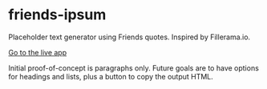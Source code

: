# friends-ipsum
Placeholder text generator using Friends quotes. Inspired by Fillerama.io.

[Go to the live app](https://doubleedesign.github.io/friends-ipsum/)

Initial proof-of-concept is paragraphs only. Future goals are to have options for headings and lists, plus a button to copy the output HTML.
